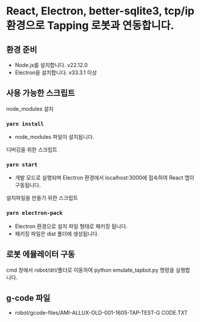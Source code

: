 # React, Electron, better-sqlite3, tcp/ip 환경으로 Tapping 로봇과 연동합니다.

## 환경 준비

-   Node.js를 설치합니다. v22.12.0
-   Electron을 설치합니다. v33.3.1 이상

## 사용 가능한 스크립트

node_modules 설치

### `yarn install`

-   node_modules 파일이 설치됩니다.

디버깅을 위한 스크립트

### `yarn start`

-   개발 모드로 실행되며 Electron 환경에서 localhost:3000에 접속하여 React 앱이 구동됩니다.

설치파일을 만들기 위한 스크립트

### `yarn electron-pack`

-   Electron 환경으로 설치 파일 형태로 패키징 됩니다.
-   패키징 파일은 dist 폴더에 생성됩니다.

## 로봇 에뮬레이터 구동

cmd 창에서 robot/drl/폴더로 이동하여
python emulate_tapbot.py 명령을 실행합니다.

## g-code 파일

-   robot/gcode-files/AMI-ALLUX-OLD-001-1605-TAP-TEST-G CODE.TXT
